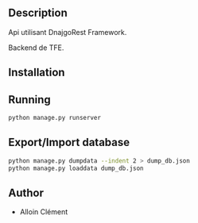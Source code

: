 ## Description

Api utilisant DnajgoRest Framework.

Backend de TFE.

## Installation

## Running

```bash
python manage.py runserver
```

## Export/Import database
```bash
python manage.py dumpdata --indent 2 > dump_db.json
python manage.py loaddata dump_db.json
```

## Author

- Alloin Clément